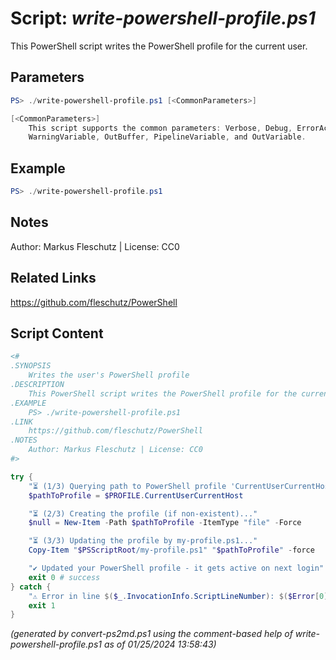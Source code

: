 Script: *write-powershell-profile.ps1*
========================

This PowerShell script writes the PowerShell profile for the current user.

Parameters
----------
```powershell
PS> ./write-powershell-profile.ps1 [<CommonParameters>]

[<CommonParameters>]
    This script supports the common parameters: Verbose, Debug, ErrorAction, ErrorVariable, WarningAction, 
    WarningVariable, OutBuffer, PipelineVariable, and OutVariable.
```

Example
-------
```powershell
PS> ./write-powershell-profile.ps1

```

Notes
-----
Author: Markus Fleschutz | License: CC0

Related Links
-------------
https://github.com/fleschutz/PowerShell

Script Content
--------------
```powershell
<#
.SYNOPSIS
	Writes the user's PowerShell profile
.DESCRIPTION
	This PowerShell script writes the PowerShell profile for the current user.
.EXAMPLE
	PS> ./write-powershell-profile.ps1
.LINK
	https://github.com/fleschutz/PowerShell
.NOTES
	Author: Markus Fleschutz | License: CC0
#>

try {
	"⏳ (1/3) Querying path to PowerShell profile 'CurrentUserCurrentHost'..."
	$pathToProfile = $PROFILE.CurrentUserCurrentHost

	"⏳ (2/3) Creating the profile (if non-existent)..."
	$null = New-Item -Path $pathToProfile -ItemType "file" -Force

	"⏳ (3/3) Updating the profile by my-profile.ps1..."
	Copy-Item "$PSScriptRoot/my-profile.ps1" "$pathToProfile" -force

	"✔️ Updated your PowerShell profile - it gets active on next login"
	exit 0 # success
} catch {
	"⚠️ Error in line $($_.InvocationInfo.ScriptLineNumber): $($Error[0])"
	exit 1
}
```

*(generated by convert-ps2md.ps1 using the comment-based help of write-powershell-profile.ps1 as of 01/25/2024 13:58:43)*
